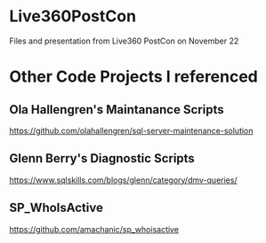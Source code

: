 # Live360PostCon

Files and presentation from Live360 PostCon on November 22

# Other Code Projects I referenced 

## Ola Hallengren's Maintanance Scripts

https://github.com/olahallengren/sql-server-maintenance-solution

## Glenn Berry's Diagnostic Scripts

https://www.sqlskills.com/blogs/glenn/category/dmv-queries/

## SP_WhoIsActive

https://github.com/amachanic/sp_whoisactive
